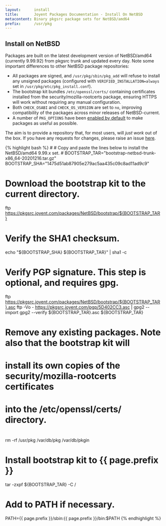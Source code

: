 ```yaml
---
layout:      install
title:       Joyent Packages Documentation - Install On NetBSD
metacontent: Binary pkgsrc package sets for NetBSD/amd64
prefix:      /usr/pkg
---
```


<div class="container">
	<div class="row">
		<div class="col-md-10 col-md-offset-1">
			<h2 class="text-center">Install on NetBSD</h2>
		</div>
	</div>
	<div class="row">
		<div class="col-md-10 col-md-offset-1">
			<p class="lead">
				Packages are built on the latest development
				version of NetBSD/amd64 (currently 9.99.92)
				from pkgsrc trunk and updated every day.
				Note some important differences to other NetBSD
				package repositories:
			</p>
			<ul class="lead">
				<li class="lead">
					All packages are signed, and <code>/usr/pkg/sbin/pkg_add</code> will refuse to install
					any unsigned packages (configured with <code>VERIFIED_INSTALLATION=always</code> set in
					<code>/usr/pkg/etc/pkg_install.conf</code>).
				</li>
				<li class="lead">
					The bootstrap kit bundles <code>/etc/openssl/certs/</code> containing certificates installed
					from the security/mozilla-rootcerts package, ensuring HTTPS will work without requiring any
					manual configuration.
				</li>
				<li class="lead">
					Both <code>CHECK_OSABI</code> and <code>CHECK_OS_VERSION</code> are set to <code>no</code>,
					improving compatibility of the packages across minor releases of NetBSD-current.
				</li>
				<li class="lead">
					A number of <code>PKG_OPTIONS</code> have been
					<a href="https://github.com/joyent/pkgbuild/blob/master/include/pkgoptions/netbsd.mk">
					enabled by default</a> to make packages as useful as possible.
				</li>
			</ul>
			<p class="lead">
				The aim is to provide a repository that, for most users, will <em>just work</em> out of the box.
				If you have any requests for changes, please raise an issue
				<a href="https://github.com/joyent/pkgbuild/issues">here</a>.
			</p>
		</div>
	</div>
	<div class="row">
		<div class="col-md-10 col-md-offset-1">
			<div class="tab-content">
				<div role="tabpanel" class="tab-pane active" id="netbsd-install">
					<p></p>
{% highlight bash %}
#
# Copy and paste the lines below to install the NetBSD/amd64 9.99.x set.
#
BOOTSTRAP_TAR="bootstrap-netbsd-trunk-x86_64-20201216.tar.gz"
BOOTSTRAP_SHA="1475d51ab87905e279ac5aa435c09c8ad11ad9c9"

# Download the bootstrap kit to the current directory.
ftp https://pkgsrc.joyent.com/packages/NetBSD/bootstrap/${BOOTSTRAP_TAR}

# Verify the SHA1 checksum.
echo "${BOOTSTRAP_SHA} ${BOOTSTRAP_TAR}" | sha1 -c

# Verify PGP signature.  This step is optional, and requires gpg.
ftp https://pkgsrc.joyent.com/packages/NetBSD/bootstrap/${BOOTSTRAP_TAR}.asc
ftp -Vo - https://pkgsrc.joyent.com/pgp/5D402CC3.asc | gpg2 --import
gpg2 --verify ${BOOTSTRAP_TAR}.asc ${BOOTSTRAP_TAR}

#
# Remove any existing packages.  Note also that the bootstrap kit will
# install its own copies of the security/mozilla-rootcerts certificates
# into the /etc/openssl/certs/ directory.
#
rm -rf /usr/pkg /var/db/pkg /var/db/pkgin

# Install bootstrap kit to {{ page.prefix }}
tar -zxpf ${BOOTSTRAP_TAR} -C /

# Add to PATH if necessary.
PATH={{ page.prefix }}/sbin:{{ page.prefix }}/bin:$PATH
{% endhighlight %}
				</div>
			</div>
		</div>
	</div>
</div>

